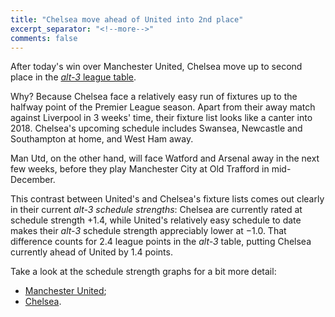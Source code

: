```yaml
---
title: "Chelsea move ahead of United into 2nd place"
excerpt_separator: "<!--more-->"
comments: false
---
```


After today's win over Manchester United, Chelsea move up to second place
in the 
[*alt-3* league table](/leagues/england-premier-league).

Why? Because Chelsea face a relatively easy run of fixtures up to the 
halfway point of the Premier League season.  Apart from their away match against Liverpool
in 3 weeks' time, their fixture list looks like a canter into 2018.  Chelsea's
upcoming schedule includes Swansea, Newcastle and Southampton at home, and West Ham away.

Man Utd, on the other hand, will face Watford and Arsenal away in the next few weeks, before they play Manchester City at Old Trafford in mid-December.

This contrast between United's and Chelsea's fixture lists comes out clearly in their current *alt-3 schedule strengths*: Chelsea are currently rated at schedule strength +1.4, while
United's relatively easy schedule to date makes their *alt-3* 
schedule strength appreciably lower at &minus;1.0. 
That difference counts for 2.4 league points in the *alt-3* table, 
putting Chelsea currently ahead of United by 1.4 points.

Take a look at the schedule strength graphs for a bit more detail: 
* [Manchester United](/leagues/england-premier-league/schedule-strength-MnU/); 
* [Chelsea](/leagues/england-premier-league/schedule-strength-Che/).











